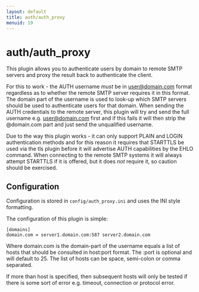 ```yaml
---
layout: default
title: auth/auth_proxy
menuid: 19
---
```

auth/auth\_proxy
===============

This plugin allows you to authenticate users by domain to remote SMTP servers
and proxy the result back to authenticate the client.

For this to work - the AUTH username *must* be in user@domain.com format
regardless as to whether the remote SMTP server requires it in this format.
The domain part of the username is used to look-up which SMTP servers should 
be used to authenticate users for that domain.
When sending the AUTH credentials to the remote server, this plugin will try
and send the full username e.g. user@domain.com first and if this fails it 
will then strip the @domain.com part and just send the unqualified username.

Due to the way this plugin works - it can only support PLAIN and LOGIN
authentication methods and for this reason it requires that STARTTLS be
used via the tls plugin before it will advertise AUTH capabilities by the
EHLO command.  When connecting to the remote SMTP systems it will always
attempt STARTTLS if it is offered, but it does *not* require it, so caution
should be exercised.

Configuration
-------------

Configuration is stored in `config/auth_proxy.ini` and uses the INI
style formatting. 

The configuration of this plugin is simple:

    [domains]
    domain.com = server1.domain.com:587 server2.domain.com

Where domain.com is the domain-part of the username equals a list of hosts
that should be consulted in host:port format.  The :port is optional and will
default to 25.  The list of hosts can be space, semi-colon or comma separated.

If more than host is specified, then subsequent hosts will only be tested if
there is some sort of error e.g. timeout, connection or protocol error.

